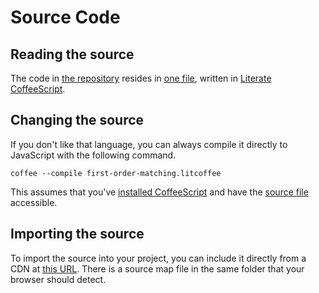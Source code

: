 
# Source Code

## Reading the source

The code in [the repository](https://github.com/lurchmath/first-order-matching)
resides in [one
file](https://github.com/lurchmath/first-order-matching/blob/master/first-order-matching.litcoffee),
written in [Literate CoffeeScript](http://coffeescript.org/#literate).

## Changing the source

If you don't like that language, you can always compile it directly to
JavaScript with the following command.

```
coffee --compile first-order-matching.litcoffee
```

This assumes that you've [installed
CoffeeScript](http://coffeescript.org/#installation) and have the [source
file](https://github.com/lurchmath/first-order-matching/blob/master/first-order-matching.litcoffee)
accessible.

## Importing the source

To import the source into your project, you can include it directly from a
CDN at [this
URL](https://cdn.jsdelivr.net/npm/first-order-matching@1.0.2/first-order-matching.js). There is a
source map file in the same folder that your browser should detect.
